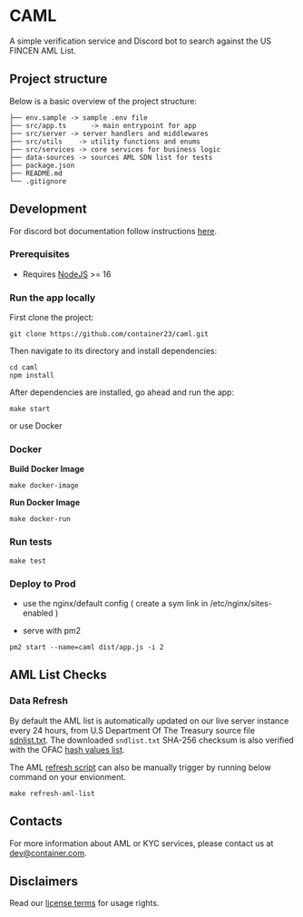 # CAML 

A simple verification service and Discord bot to search against the US FINCEN AML List. 

## Project structure
Below is a basic overview of the project structure:

```
├── env.sample -> sample .env file
├── src/app.ts      -> main entrypoint for app
├── src/server -> server handlers and middlewares
├── src/utils    -> utility functions and enums
├── src/services -> core services for business logic
├── data-sources -> sources AML SDN list for tests
├── package.json
├── README.md
└── .gitignore
```

## Development 

For discord bot documentation follow instructions [here](./docs/discord-bot.md).

### Prerequisites

- Requires [NodeJS](https://nodejs.org/en/) >= 16

### Run the app locally

First clone the project:
```
git clone https://github.com/container23/caml.git
```

Then navigate to its directory and install dependencies:
```
cd caml
npm install
```

After dependencies are installed, go ahead and run the app:

```
make start
```
or use Docker

### Docker 

**Build Docker Image**

```
make docker-image
```

**Run Docker Image**

```
make docker-run
```

### Run tests

```
make test
```

### Deploy to Prod
* use the nginx/default config ( create a sym link in /etc/nginx/sites-enabled )

* serve with pm2
``` 
pm2 start --name=caml dist/app.js -i 2
```

## AML List Checks

### Data Refresh

By default the AML list is automatically updated on our live server instance every 24 hours, from U.S Department Of The Treasury source file [sdnlist.txt](https://www.treasury.gov/ofac/downloads/sdnlist.txt). The downloaded `sndlist.txt` SHA-256 checksum is also verified with the OFAC [hash values list](https://home.treasury.gov/policy-issues/financial-sanctions/specially-designated-nationals-list-sdn-list/hash-values-for-ofac-sanctions-list-files).

The AML [refresh script](./scripts/refresh-aml-list.sh) can also be manually trigger by running below command on your envionment.

```
make refresh-aml-list
```

## Contacts 

For more information about AML or KYC services, please contact us at [dev@container.com](mailto:dev@container.com).

## Disclaimers

Read our [license terms](./license.txt) for usage rights.

